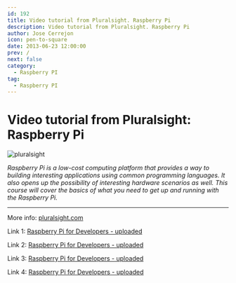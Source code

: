 ```yaml
---
id: 192
title: Video tutorial from Pluralsight. Raspberry Pi
description: Video tutorial from Pluralsight. Raspberry Pi
author: Jose Cerrejon
icon: pen-to-square
date: 2013-06-23 12:00:00
prev: /
next: false
category:
  - Raspberry PI
tag:
  - Raspberry PI
---
```


# Video tutorial from Pluralsight: Raspberry Pi

![pluralsight](/images/pluralsight.jpeg)

*Raspberry Pi is a low-cost computing platform that provides a way to building interesting applications using common programming languages. It also opens up the possibility of interesting hardware scenarios as well. This course will cover the basics of what you need to get up and running with the Raspberry Pi.*

- - -
More info: [pluralsight.com](http://pluralsight.com/training/Courses/TableOfContents/raspberry-pi-for-developers)

Link 1: [Raspberry Pi for Developers - uploaded](http://uploaded.net/file/8pmkgi5k/Pluralsight%20-%20Raspberry%20Pi%20for%20Developers.part1.rar)

Link 2: [Raspberry Pi for Developers - uploaded](http://uploaded.net/file/obab2ioc/Pluralsight%20-%20Raspberry%20Pi%20for%20Developers.part2.rar)

Link 3: [Raspberry Pi for Developers - uploaded](http://uploaded.net/file/aac0jjor/Pluralsight%20-%20Raspberry%20Pi%20for%20Developers.part3.rar)

Link 4: [Raspberry Pi for Developers - uploaded](http://uploaded.net/file/3xeum8up/Pluralsight%20-%20Raspberry%20Pi%20for%20Developers.part4.rar)